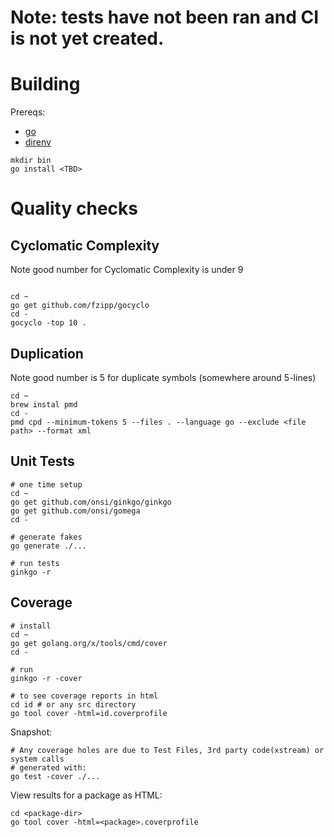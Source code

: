 # Note: tests have not been ran and CI is not yet created.

# Building
Prereqs:
- [go](https://storage.googleapis.com/golang/go1.4.3.darwin-amd64.pkg)
- [direnv](direnv.readthedocs.org/en/latest/install/)

```
mkdir bin
go install <TBD>
```

# Quality checks
## Cyclomatic Complexity
Note good number for Cyclomatic Complexity is under 9
```

cd ~
go get github.com/fzipp/gocyclo
cd -
gocyclo -top 10 .
```
## Duplication
Note good number is 5 for duplicate symbols (somewhere around 5-lines)
```
cd ~
brew instal pmd
cd -
pmd cpd --minimum-tokens 5 --files . --language go --exclude <file path> --format xml

```
## Unit Tests
```
# one time setup
cd ~
go get github.com/onsi/ginkgo/ginkgo
go get github.com/onsi/gomega
cd -

# generate fakes
go generate ./...

# run tests
ginkgo -r
```
## Coverage
```
# install
cd ~ 
go get golang.org/x/tools/cmd/cover
cd -

# run
ginkgo -r -cover

# to see coverage reports in html
cd id # or any src directory
go tool cover -html=id.coverprofile
```
Snapshot:
```
# Any coverage holes are due to Test Files, 3rd party code(xstream) or system calls
# generated with:
go test -cover ./...
```
View results for a package as HTML:
```
cd <package-dir>
go tool cover -html=<package>.coverprofile
```
